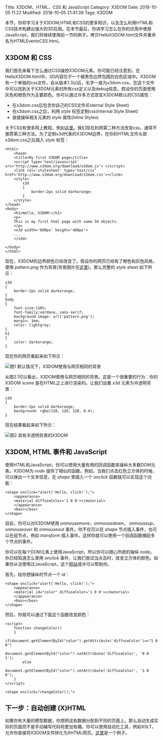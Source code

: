 Title: X3DOM，HTML，CSS 和 JavaScript
Category: X3DOM
Date: 2018-10-05 11:22
Modified: 2018-10-05 21:41:39
Tags: X3DOM

本节，你将学习关于X3DOM,HTML和CSS的更多知识，以及怎么利用HTML和CSS技术构建出强大的3D应用。在本节最后，你讲学习怎么在你的应用中使用JavaScript。我们将继续使用前一节的例子。拷贝HelloX3DOM.html文件并重命名为HTMLEventsCSS.html。

## X3DOM 和 CSS

我们首先来看下怎么通过CSS操控X3DOM元素。你可能已经注意到，在HelloX3DOM.html中，3D内容位于一个被黑色边界包围的白色区域中。X3DOM有一个单独的css文件，自从版本1.3以后，名字一直为x3dom.css，在这个文件中可以找到关于X3DOM元素的所有css定义以及debug信息。假设你的页面使用灰色和橙色作为主要颜色。你可以通过许多方式改变X3DOM默认的CSS属性：

- 在x3dom.css后包含你自己的CSS文件(External Style Sheet)
- 在x3dom.css之后，利用 *style* 标签定制css(Internal
Style Sheet)
- 直接操纵相关元素的 *style* 属性(Inline Styles)

关于CSS有很多网上教程，例如[这里](http://www.w3schools.com/css/css_howto.asp)。我们现在利用第二种方法改变css，通常不推荐第三种方法。为了定制x3d代表的X3DOM边界，在你的HTML文件头部x3dom.css之后插入 *style* 标签：
```
<html>
    <head>
    <title>My first X3DOM page</title>
    <script type='text/javascript' src='http://www.x3dom.org/download/x3dom.js'> </script>
    <link rel='stylesheet' type='text/css' href='http://www.x3dom.org/download/x3dom.css'></link>
    <style>
        x3d
        {
            border:2px solid darkorange;
        }
    </style>
</head>
<body>
    <h1>Hello, X3DOM!</h1>
    <p>
    This is my first html page with some 3d objects.
    </p>
    <x3d width='600px' height='400px'>
    ...
    </x3d>

</body>
</html>
```
现在，X3DOM的边界颜色已经改变了。假设你的网页已经有了橙色和灰色风格，使用 *pattern.png* 作为背景(背景图片在[这里](https://doc.x3dom.org/tutorials/basics/htmlCSS/pattern.png))。那么完整的 *style sheet* 如下所示：
```
x3d
{
    border:2px solid darkorange;
}
body
{
    font-size:110%;
    font-family:verdana, sans-serif;
    background-image: url('pattern.png');
    margin: 3em;
    color: lightgray;
}
h1
{
    color: darkorange;
}
```
现在你的网页看起来如下所示：

![图1  默认情况下，X3DOM使用与网页相同的背景]({filename}/images/fig5.png)

从图2.1可以看出，X3DOM使用与网页相同的背景。这是一个很重要的行为：你的X3DOM *scene* 是在HTML之上进行渲染的。让我们设置 *x3d* 元素为半透明背景：
```
x3d
{
    border:2px solid darkorange;
    background: rgba(128, 128, 128, 0.4);
}
```
现在结果看起来如下所示：

![图2  具有半透明背景的X3DOM]({filename}/images/fig6.png)

## X3DOM, HTML 事件和 JavaScript

使用HTML和JavaScript，你可以使用大量有用的回调函数来操纵大多数DOM元素。X3DOM为 *node* 提供了相似的函数。例如，当我们点击红色立方体的时候，可以弹出一个文本信息，在 *shape* 里插入一个 *onclick* 函数就可以实现这个功能：
```
<shape onclick="alert('Hello, click!');">
    <appearance>
    <material diffuseColor='1 0 0'></material>
    </appearance>
    <box></box>
</shape>
```

目前，你可以对X3DOM使用 *onmousemove*，*onmousedown*， *onmouseup*，*onmouseover* 和 *onmouseout* 事件。你不仅可以在 *shape* 节点插入事件，也可以在组节点，例如 *transform* 插入事件。这样你就可以使用一个回调函数捕捉多个节点的事件。

你可以在每个DOM元素上使用JavaScript，所以你可以随心所欲的操纵 *node*。你已经知道怎么使用 *onclick* 事件，让我们尝试当点击时，改变立方体的颜色。如果你从没使用过JavaScript，这个[网站](http://www.w3schools.com/js/default.asp)或许可以帮助你。

首先，给你想操纵的节点一个 *id*：
```
<shape onclick="alert('Hello, click!');">
    <appearance>
    <material id="color" diffuseColor='1 0 0'></material>
    </appearance>
    <box></box>
</shape>
```
然后，你就可以通过下面这个函数改变颜色：
```
<script>
    function changeColor()
    {
        if(document.getElementById("color").getAttribute('diffuseColor')=="1 0 0")
            document.getElementById("color").setAttribute('diffuseColor', '0 0 1');
        else
            document.getElementById("color").setAttribute('diffuseColor', '1 0 0');
    }
</script>
```
```
<shape onclick="changeColor();">
```

## 下一步：自动创建 (X)HTML

如果你有大量的模型数据，你想把这些数据分配到不同的页面上。那么自动生成实际的页面而不是手动编写代码将更加有趣。你可以使用自动化工具，例如XSLT，允许你直接将X3DOM文件转化为XHTML网页。[这里](http://www.web3d.org/x3d/stylesheets/X3dToXhtmlStylesheetExamples.zip)是一个例子。

